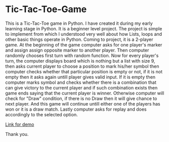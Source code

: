 # Tic-Tac-Toe-Game
This is a Tic-Tac-Toe game in Python. I have created it during my early learning stage in Python. It is a beginner level project. The project is simple to implement from which I understood very well about how Lists, loops and other basic things operate in Python. Coming to project, it is a 2-player game. At the beginning of the game computer asks for one player's marker and assign assign opposite marker to another player. Then computer randomly chooses first turn with random function.
Now for every player's turn, the computer displays board which is nothing but a list with size 9, then asks current player to choose a position to mark his/her symbol then computer checks whether that particular position is empty or not, if it is not empty then it asks again untill player gives valid input. If it is empty then computer marks symbol and checks whether there is a combination that can give victory to the current player and if such combination exists then game ends saying that the current player is winner. Otherwise computer will check for "Draw" condition, if there is no Draw then it will give chance to next player. And this game will continue untill either one of the players has won or it is a draw match. Lastly computer asks for replay and does accordingly to the selected option. 

[Link for demo](jdoodle.com/a/4deT)

Thank you. 
